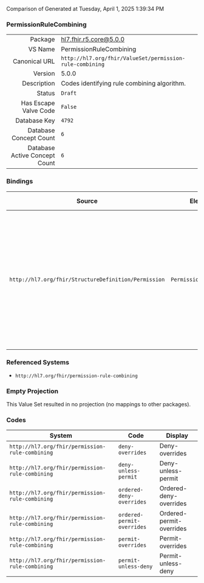 Comparison of 
Generated at Tuesday, April 1, 2025 1:39:34 PM

### PermissionRuleCombining

|      |     |
| ---: | --- |
| Package | hl7.fhir.r5.core@5.0.0 |
| VS Name | PermissionRuleCombining |
| Canonical URL | `http://hl7.org/fhir/ValueSet/permission-rule-combining` |
| Version | 5.0.0 |
| Description | Codes identifying rule combining algorithm. |
| Status | `Draft` |
| Has Escape Valve Code | `False` |
| Database Key | `4792` |
| Database Concept Count | `6` |
| Database Active Concept Count | `6` |
### Bindings

| Source | Element | Binding | Strength | Element Short |
| ------ | ------- | ------- | -------- | ------------- |
| `http://hl7.org/fhir/StructureDefinition/Permission` | `Permission.combining` | `http://hl7.org/fhir/ValueSet/permission-rule-combining\|5.0.0` | `Required` | deny-overrides \| permit-overrides \| ordered-deny-overrides \| ordered-permit-overrides \| deny-unless-permit \| permit-unless-deny |

### Referenced Systems

* `http://hl7.org/fhir/permission-rule-combining`
### Empty Projection

This Value Set resulted in no projection (no mappings to other packages).

### Codes

| System | Code | Display |
| ------ | ---- | ------- |
| `http://hl7.org/fhir/permission-rule-combining` | `deny-overrides` | Deny-overrides |
| `http://hl7.org/fhir/permission-rule-combining` | `deny-unless-permit` | Deny-unless-permit |
| `http://hl7.org/fhir/permission-rule-combining` | `ordered-deny-overrides` | Ordered-deny-overrides |
| `http://hl7.org/fhir/permission-rule-combining` | `ordered-permit-overrides` | Ordered-permit-overrides |
| `http://hl7.org/fhir/permission-rule-combining` | `permit-overrides` | Permit-overrides |
| `http://hl7.org/fhir/permission-rule-combining` | `permit-unless-deny` | Permit-unless-deny |
